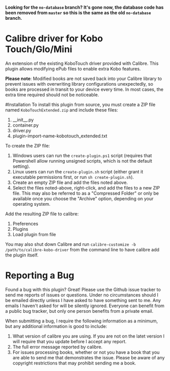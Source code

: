 **Looking for the `no-database` branch? It's gone now, the database code has been removed from `master` so this is the same as the old `no-database` branch.**

# Calibre driver for Kobo Touch/Glo/Mini
An extension of the existing KoboTouch driver provided with Calibre. This plugin allows modifying ePub files to enable 
extra Kobo features.

**Please note**: Modified books are not saved back into your Calibre library to prevent issues with overwriting library 
configurations unexpectedly, so books are processed in transit to your device every time. In most cases, the extra time 
required should not be noticeable.

#Installation
To install this plugin from source, you must create a ZIP file named `KoboTouchExtended.zip` and include these files:

1. \_\_init\_\_.py
1. container.py
1. driver.py
1. plugin-import-name-kobotouch\_extended.txt

To create the ZIP file:

1. Windows users can run the `create-plugin.ps1` script (requires that Powershell allow running unsigned scripts, which is not the default setting).
1. Linux users can run the `create-plugin.sh` script (either grant it executable permissions first, or run `sh create-plugin.sh`).
1. Create an empty ZIP file and add the files noted above.
1. Select the files noted-above, right-click, and add the files to a new ZIP file. This may also be referred to as a "Compressed Folder" or only be available once you choose the "Archive" option, depending on your operating system.

Add the resulting ZIP file to calibre:

1. Preferences
1. Plugins
1. Load plugin from file

You may also shut down Calibre and run `calibre-customize -b /path/to/calibre-kobo-driver` from the command line to have calibre add the plugin itself.

# Reporting a Bug
Found a bug with this plugin? Great! Please use the Github issue tracker to send me reports of issues or questions. Under no circumstances should I be emailed directly unless I have asked to have something sent to me. Any emails I haven't asked for will be silently ignored. Everyone can benefit from a public bug tracker, but only one person benefits from a private email.

When submitting a bug, I require the following information as a minimum, but any additional information is good to include:

1. What version of calibre you are using. If you are not on the latet version I will require that you update before I accept any report.
1. The full error message reported by calibre.
1. For issues processing books, whether or not you have a book that you are able to send me that demonstrates the issue. Please be aware of any copyright restrictions that may prohibit sending me a book.
